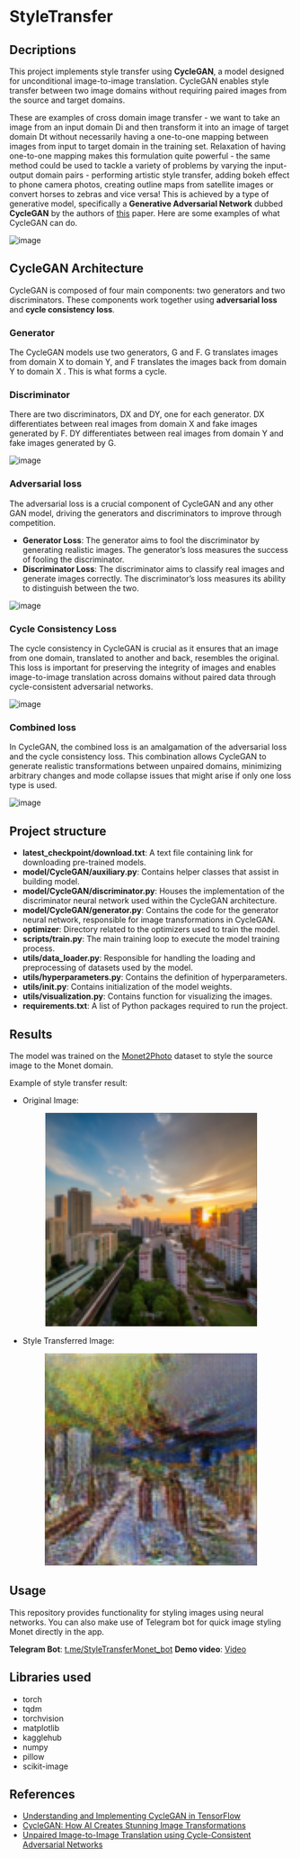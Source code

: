 
# StyleTransfer
## Decriptions
This project implements style transfer using **CycleGAN**, a model designed for unconditional image-to-image translation. CycleGAN enables style transfer between two image domains without requiring paired images from the source and target domains.

These are examples of cross domain image transfer - we want to take an image from an input domain  Di and then transform it into an image of target domain  Dt without necessarily having a one-to-one mapping between images from input to target domain in the training set. Relaxation of having one-to-one mapping makes this formulation quite powerful - the same method could be used to tackle a variety of problems by varying the input-output domain pairs - performing artistic style transfer, adding bokeh effect to phone camera photos, creating outline maps from satellite images or convert horses to zebras and vice versa! This is achieved by a type of generative model, specifically a **Generative Adversarial Network** dubbed **CycleGAN** by the authors of [this](https://arxiv.org/abs/1703.10593) paper. Here are some examples of what CycleGAN can do.

![image](https://hardikbansal.github.io/CycleGANBlog/images/gan_example.jpg)
## CycleGAN Architecture
CycleGAN is composed of four main components: two generators and two discriminators. These components work together using **adversarial loss** and **cycle consistency loss**.
### Generator
The CycleGAN models use two generators, G and F. G translates images from domain X to domain Y, and F translates the images back from domain Y to domain X . This is what forms a cycle.
### Discriminator
There are two discriminators, DX​ and DY, one for each generator. DX​ differentiates between real images from domain X and fake images generated by F. DY​ differentiates between real images from domain Y and fake images generated by G.

![image](https://habrastorage.org/webt/59/e4/27/59e42744848e6728090234.png)

### Adversarial loss
The adversarial loss is a crucial component of CycleGAN and any other GAN model, driving the generators and discriminators to improve through competition.

* **Generator Loss**: The generator aims to fool the discriminator by generating realistic images. The generator’s loss measures the success of fooling the discriminator.
* **Discriminator Loss**: The discriminator aims to classify real images and generate images correctly. The discriminator’s loss measures its ability to distinguish between the two.

![image](https://viso.ai/wp-content/uploads/2024/07/adverserial-loss-eq.jpg)

### Cycle Consistency Loss

The cycle consistency in CycleGAN is crucial as it ensures that an image from one domain, translated to another and back, resembles the original. This loss is important for preserving the integrity of images and enables image-to-image translation across domains without paired data through cycle-consistent adversarial networks.

![image](https://viso.ai/wp-content/uploads/2024/07/cycle-loss-eq.jpg)

### Combined loss
In CycleGAN, the combined loss is an amalgamation of the adversarial loss and the cycle consistency loss. This combination allows CycleGAN to generate realistic transformations between unpaired domains, minimizing arbitrary changes and mode collapse issues that might arise if only one loss type is used.

![image](https://viso.ai/wp-content/uploads/2024/07/full-loss-eq.jpg)

## Project structure

- **latest_checkpoint/download.txt**: A text file containing link for downloading  pre-trained models.
- **model/CycleGAN/auxiliary.py**: Сontains helper classes that assist in building model.
- **model/CycleGAN/discriminator.py**: Houses the implementation of the discriminator neural network used within the CycleGAN architecture.
- **model/CycleGAN/generator.py**: Contains the code for the generator neural network, responsible for image transformations in CycleGAN.
- **optimizer**: Directory related to the optimizers used to train the model.
- **scripts/train.py**: The main training loop to execute the model training process.
- **utils/data_loader.py**: Responsible for handling the loading and preprocessing of datasets used by the model.
- **utils/hyperparameters.py**: Contains the definition of hyperparameters.
- **utils/init.py**: Contains initialization of the model weights.
- **utils/visualization.py**: Contains function for visualizing the images.
- **requirements.txt**: A list of Python packages required to run the project.

## Results 
The model was trained on the [Monet2Photo](https://www.kaggle.com/datasets/balraj98/monet2photo/data) dataset to style the source image to the Monet domain.

Example of style transfer result:

- Original Image:

<p align="center">
  <img src="./result/input.png" alt="Original Image">
</p>

- Style Transferred Image:

<p align="center">
  <img src="./result/output.png" alt="Style Transferred Image">
</p>

## Usage
This repository provides functionality for styling images using neural networks. You can also make use of Telegram bot for quick image styling Monet directly in the app.

**Telegram Bot**: [t.me/StyleTransferMonet_bot](https://t.me/StyleTransferMonet_bot)
**Demo video**: [Video](https://www.youtube.com/watch?v=b2rxr86PyxE)

## Libraries used

- torch
- tqdm
- torchvision
- matplotlib
- kagglehub
- numpy
- pillow
- scikit-image

## References

- [Understanding and Implementing CycleGAN in TensorFlow](https://hardikbansal.github.io/CycleGANBlog/)
- [CycleGAN: How AI Creates Stunning Image Transformations](https://viso.ai/deep-learning/cyclegan/)
- [Unpaired Image-to-Image Translation using Cycle-Consistent Adversarial Networks](https://arxiv.org/abs/1703.10593)

